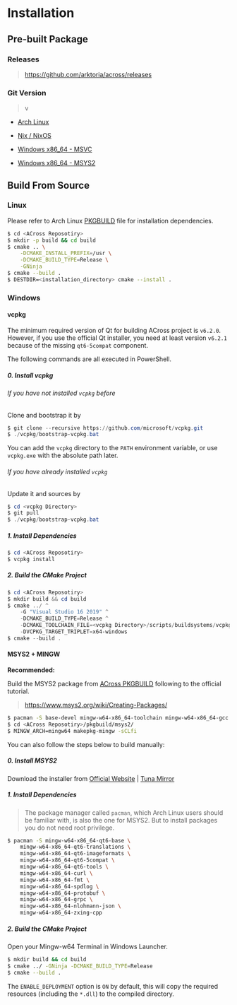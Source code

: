 # Installation

## Pre-built Package

### Releases
> https://github.com/arktoria/across/releases

### Git Version 
> <div id="across-git-version">v</div>

- [Arch Linux](https://github.com/ArkToria/ACross/actions/workflows/arch-build.yaml)

- [Nix / NixOS](https://github.com/ArkToria/ACross/actions/workflows/nix-build.yaml)

- [Windows x86_64 - MSVC](https://github.com/ArkToria/ACross/actions/workflows/msvc-build.yaml)

- [Windows x86_64 - MSYS2](https://github.com/ArkToria/ACross/actions/workflows/msys2-mingw64-build.yaml)

## Build From Source

### Linux

Please refer to Arch Linux [PKGBUILD](https://github.com/ArkToria/ACross/blob/master/pkgbuild/arch/across-dev-git/PKGBUILD) file for installation dependencies.

```bash
$ cd <ACross Reposotiry>
$ mkdir -p build && cd build
$ cmake .. \
    -DCMAKE_INSTALL_PREFIX=/usr \
    -DCMAKE_BUILD_TYPE=Release \
    -GNinja
$ cmake --build .
$ DESTDIR=<installation_directory> cmake --install .
```

### Windows

#### vcpkg

The minimum required version of Qt for building ACross project is `v6.2.0`. However, if you use the official Qt installer, you need at least version `v6.2.1` because of the missing `qt6-5compat` component.

The following commands are all executed in PowerShell.

##### 0. Install vcpkg

###### If you have not installed `vcpkg` before

Clone and bootstrap it by

```powershell
$ git clone --recursive https://github.com/microsoft/vcpkg.git
$ ./vcpkg/bootstrap-vcpkg.bat
```

You can add the `vcpkg` directory to the `PATH` environment variable, or use `vcpkg.exe` with the absolute path later.

###### If you have already installed `vcpkg`

Update it and sources by

```powershell
$ cd <vcpkg Directory>
$ git pull
$ ./vcpkg/bootstrap-vcpkg.bat
```

##### 1. Install Dependencies

```powershell
$ cd <ACross Reposotiry>
$ vcpkg install
```

##### 2. Build the CMake Project

```powershell
$ cd <ACross Reposotiry>
$ mkdir build && cd build
$ cmake ../ ^
    -G "Visual Studio 16 2019" ^
    -DCMAKE_BUILD_TYPE=Release ^
    -DCMAKE_TOOLCHAIN_FILE=<vcpkg Directory>/scripts/buildsystems/vcpkg.cmake ^
    -DVCPKG_TARGET_TRIPLET=x64-windows
$ cmake --build .
```

#### MSYS2 + MINGW
**Recommended:**

Build the MSYS2 package from [ACross PKGBUILD](https://github.com/ArkToria/ACross/blob/master/pkgbuild/msys2/PKGBUILD) following to the official tutorial.

> https://www.msys2.org/wiki/Creating-Packages/

```bash
$ pacman -S base-devel mingw-w64-x86_64-toolchain mingw-w64-x86_64-gcc
$ cd <ACross Reposotiry>/pkgbuild/msys2/
$ MINGW_ARCH=mingw64 makepkg-mingw -sCLfi
```

You can also follow the steps below to build manually:

##### 0. Install MSYS2

Download the installer from [Official Website](https://www.msys2.org/)
 |
 [Tuna Mirror](https://mirrors.tuna.tsinghua.edu.cn/msys2/distrib/msys2-x86_64-latest.exe)

##### 1. Install Dependencies

> The package manager called `pacman`, which Arch Linux users should be familiar with, is also the one for MSYS2. But to install packages you do not need root privilege.

```bash
$ pacman -S mingw-w64-x86_64-qt6-base \
    mingw-w64-x86_64-qt6-translations \
    mingw-w64-x86_64-qt6-imageformats \
    mingw-w64-x86_64-qt6-5compat \
    mingw-w64-x86_64-qt6-tools \
    mingw-w64-x86_64-curl \
    mingw-w64-x86_64-fmt \
    mingw-w64-x86_64-spdlog \
    mingw-w64-x86_64-protobuf \
    mingw-w64-x86_64-grpc \
    mingw-w64-x86_64-nlohmann-json \
    mingw-w64-x86_64-zxing-cpp
```

##### 2. Build the CMake Project

Open your Mingw-w64 Terminal in Windows Launcher.

```bash
$ mkdir build && cd build
$ cmake ../ -GNinja -DCMAKE_BUILD_TYPE=Release
$ cmake --build .
```

The `ENABLE_DEPLOYMENT` option is `ON` by default, this will copy the required resources (including the `*.dll`) to the compiled directory. 
